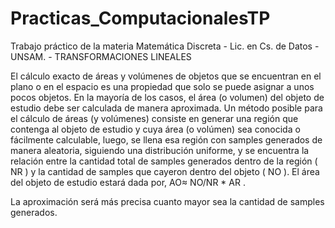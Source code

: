 # Practicas_ComputacionalesTP
Trabajo práctico de la materia Matemática Discreta - Lic. en Cs. de Datos -  UNSAM. -  TRANSFORMACIONES LINEALES

El cálculo exacto de áreas y volúmenes de objetos que se encuentran en el plano o en el espacio es una propiedad que solo se puede asignar a unos pocos objetos. En la mayoría de los casos, el área (o volumen) del objeto de estudio debe ser calculada de manera aproximada.
Un método posible para el cálculo de áreas (y volúmenes) consiste en generar una región que contenga al objeto de estudio y cuya área (o volúmen) sea conocida o fácilmente calculable, luego, se llena esa región con samples generados de manera aleatoria, siguiendo una distribución uniforme, y se encuentra la relación entre la cantidad total de samples generados dentro de la región ( NR ) y la cantidad de samples que cayeron dentro del objeto ( NO ). El área del objeto de estudio estará dada por,
AO≈ NO/NR * AR . 

La aproximación será más precisa cuanto mayor sea la cantidad de samples generados.

